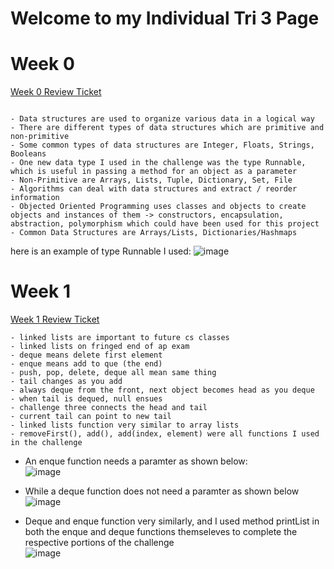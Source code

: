 # Welcome to my Individual Tri 3 Page

# Week 0

[Week 0 Review Ticket](https://github.com/ChristopherDuroiu/DataStructures2Tri3/issues/1)
```

- Data structures are used to organize various data in a logical way
- There are different types of data structures which are primitive and non-primitive
- Some common types of data structures are Integer, Floats, Strings, Booleans
- One new data type I used in the challenge was the type Runnable, which is useful in passing a method for an object as a parameter
- Non-Primitive are Arrays, Lists, Tuple, Dictionary, Set, File
- Algorithms can deal with data structures and extract / reorder information
- Objected Oriented Programming uses classes and objects to create objects and instances of them -> constructors, encapsulation, abstraction, polymorphism which could have been used for this project
- Common Data Structures are Arrays/Lists, Dictionaries/Hashmaps
```


here is an example of type Runnable I used:
![image](https://user-images.githubusercontent.com/89252299/158219765-39ce4c69-b72c-4dcf-ba94-989e21001d4c.png)

# Week 1

[Week 1 Review Ticket](https://github.com/ChristopherDuroiu/DataStructures2Tri3/issues/2)

```
- linked lists are important to future cs classes
- linked lists on fringed end of ap exam
- deque means delete first element
- enque means add to que (the end)
- push, pop, delete, deque all mean same thing
- tail changes as you add
- always deque from the front, next object becomes head as you deque
- when tail is dequed, null ensues
- challenge three connects the head and tail
- current tail can point to new tail
- linked lists function very similar to array lists
- removeFirst(), add(), add(index, element) were all functions I used in the challenge

```
- An enque function needs a paramter as shown below: <br />
![image](https://user-images.githubusercontent.com/89252299/159212939-91badb56-55ec-4e84-b513-b9451a33704b.png)

- While a deque function does not need a paramter as shown below <br />
![image](https://user-images.githubusercontent.com/89252299/159213006-dcf7311a-7d41-4b4d-88d6-2345facef4bd.png)
- Deque and enque function very similarly, and I used method printList in both the enque and deque functions themseleves to complete the respective portions of the challenge <br />
![image](https://user-images.githubusercontent.com/89252299/159213131-d46f7242-f3f9-4a20-b2aa-13240b9181f4.png)
